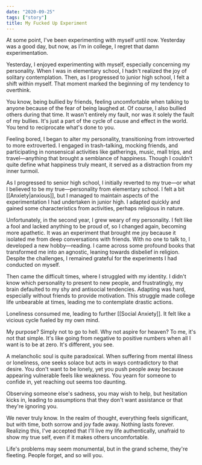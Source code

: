 ```yaml
---
date: "2020-09-25"
tags: ["story"]
title: My Fucked Up Experiment
---
```


At some point, I've been experimenting with myself until now. Yesterday was a good day, but now, as I'm in college, I regret that damn experimentation.

Yesterday, I enjoyed experimenting with myself, especially concerning my personality. When I was in elementary school, I hadn't realized the joy of solitary contemplation. Then, as I progressed to junior high school, I felt a shift within myself. That moment marked the beginning of my tendency to overthink.

You know, being bullied by friends, feeling uncomfortable when talking to anyone because of the fear of being laughed at. Of course, I also bullied others during that time. It wasn't entirely my fault, nor was it solely the fault of my bullies. It's just a part of the cycle of cause and effect in the world. You tend to reciprocate what's done to you.

Feeling bored, I began to alter my personality, transitioning from introverted to more extroverted. I engaged in trash-talking, mocking friends, and participating in nonsensical activities like gatherings, music, mall trips, and travel—anything that brought a semblance of happiness. Though I couldn't quite define what happiness truly meant, it served as a distraction from my inner turmoil.

As I progressed to senior high school, I initially reverted to my true—or what I believed to be my true—personality from elementary school. I felt a bit [[Anxiety|anxious]], but I managed to maintain aspects of the experimentation I had undertaken in junior high. I adapted quickly and gained some characteristics from activities, perhaps religious in nature.

Unfortunately, in the second year, I grew weary of my personality. I felt like a fool and lacked anything to be proud of, so I changed again, becoming more apathetic. It was an experiment that brought me joy because it isolated me from deep conversations with friends. With no one to talk to, I developed a new hobby—reading. I came across some profound books that transformed me into an agnostic, leaning towards disbelief in religion. Despite the challenges, I remained grateful for the experiments I had conducted on myself.

Then came the difficult times, where I struggled with my identity. I didn't know which personality to present to new people, and frustratingly, my brain defaulted to my shy and antisocial tendencies. Adapting was hard, especially without friends to provide motivation. This struggle made college life unbearable at times, leading me to contemplate drastic actions.

Loneliness consumed me, leading to further [[Social Anxiety]]. It felt like a vicious cycle fueled by my own mind.

My purpose? Simply not to go to hell. Why not aspire for heaven? To me, it's not that simple. It's like going from negative to positive numbers when all I want is to be at zero. It's different, you see.

A melancholic soul is quite paradoxical. When suffering from mental illness or loneliness, one seeks solace but acts in ways contradictory to that desire. You don't want to be lonely, yet you push people away because appearing vulnerable feels like weakness. You yearn for someone to confide in, yet reaching out seems too daunting.

Observing someone else's sadness, you may wish to help, but hesitation kicks in, leading to assumptions that they don't want assistance or that they're ignoring you.

We never truly know. In the realm of thought, everything feels significant, but with time, both sorrow and joy fade away. Nothing lasts forever. Realizing this, I've accepted that I'll live my life authentically, unafraid to show my true self, even if it makes others uncomfortable.

Life's problems may seem monumental, but in the grand scheme, they're fleeting. People forget, and so will you.